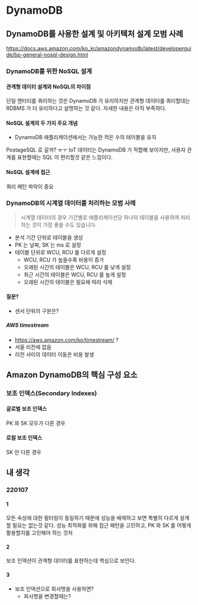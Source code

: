 # DynamoDB

## DynamoDB를 사용한 설계 및 아키텍처 설계 모범 사례
https://docs.aws.amazon.com/ko_kr/amazondynamodb/latest/developerguide/bp-general-nosql-design.html

### DynamoDB를 위한 NoSQL 설계
#### 관계형 데이터 설계와 NoSQL의 차이점
단일 엔터티를 쿼리하는 것은 DynamoDB 가 유리하지만 관계형 데이터를 쿼리할대는 RDBMS 가 더 유리하다고 설명하는 것 같다.
자세한 내용은 아직 부족하다.

#### NoSQL 설계의 두 가지 주요 개념
* DynamoDB 애플리케이션에서는 가능한 적은 수의 테이블을 유지

PostageSQL 로 갈까? ㅠㅜ
IoT 데이터는 DynamoDB 가 적합해 보이지만, 사용자 관계를 표현할때는 SQL 이 편리할것 같은 느낌이다.

#### NoSQL 설계에 접근
쿼리 패턴 파악이 중요

### DynamoDB의 시계열 데이터를 처리하는 모범 사례
> 시계열 데이터의 경우 기간별로 애플리케이션당 하나의 테이블을 사용하여 처리하는 것이 가장 좋을 수도 있습니다.

* 분석 기간 단위로 테이블을 생성
* PK 는 날짜, SK 는 ms 로 설정
* 테이블 단위로 WCU, RCU 를 다르게 설정
  * WCU, RCU 가 높을수록 비용이 증가
  * 오래된 시간의 테이블은 WCU, RCU 를 낮게 설정
  * 최근 시간의 테이블은 WCU, RCU 를 높게 설정
  * 오래된 시간의 테이블은 필요에 따라 삭제

#### 질문?
* 센서 단위의 구분은?

##### AWS timestream
* https://aws.amazon.com/ko/timestream/ ?
* 서울 리전에 없음
* 리전 사이의 데이터 이동은 비용 발생

## Amazon DynamoDB의 핵심 구성 요소
### 보조 인덱스(Secondary Indexes)

#### 글로벌 보조 인덱스
PK 와 SK 모두가 다른 경우
#### 로컬 보조 인덱스
SK 만 다른 경우

## 내 생각
### 220107
#### 1
모든 속성에 대한 필터링이 동일하기 때문에 성능을 배제하고 보면 특별히 다르게 설계할 필요는 없는것 같다.
성능 최적화를 위해 접근 패턴을 고민하고, PK 와 SK 를 어떻게 활용할지를 고민해야 하는 것처

#### 2
보조 인덱션이 관계형 데이터를 표현하는데 핵심으로 보인다.

#### 3
* 보조 인덱션으로 회사명을 사용하면?
  * 회사명을 변경할때는?

